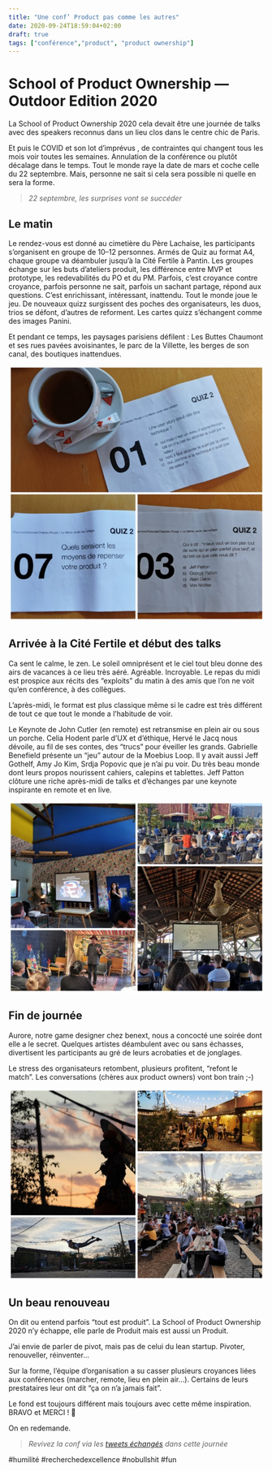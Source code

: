 ```yaml
---
title: "Une conf’ Product pas comme les autres"
date: 2020-09-24T18:59:04+02:00
draft: true
tags: ["conférence","product", "product ownership"]
---
```


# School of Product Ownership — Outdoor Edition 2020

La School of Product Ownership 2020 cela devait être une journée de talks avec des speakers reconnus dans un lieu clos dans le centre chic de Paris.

Et puis le COVID et son lot d’imprévus , de contraintes qui changent tous les mois voir toutes les semaines. Annulation de la conférence ou plutôt décalage dans le temps. Tout le monde raye la date de mars et coche celle du 22 septembre. Mais, personne ne sait si cela sera possible ni quelle en sera la forme.

> *22 septembre, les surprises vont se succéder*

## Le matin

Le rendez-vous est donné au cimetière du Père Lachaise, les participants s’organisent en groupe de 10–12 personnes. Armés de Quiz au format A4, chaque groupe va déambuler jusqu’à la Cité Fertile à Pantin. Les groupes échange sur les buts d’ateliers produit, les différence entre MVP et prototype, les redevabilités du PO et du PM. Parfois, c’est croyance contre croyance, parfois personne ne sait, parfois un sachant partage, répond aux questions. C’est enrichissant, intéressant, inattendu. Tout le monde joue le jeu. De nouveaux quizz surgissent des poches des organisateurs, les duos, trios se défont, d’autres de reforment. Les cartes quizz s’échangent comme des images Panini.

Et pendant ce temps, les paysages parisiens défilent : Les Buttes Chaumont et ses rues pavées avoisinantes, le parc de la Villette, les berges de son canal, des boutiques inattendues.

![Le quizz du matin](Quizz.jpeg)

## Arrivée à la Cité Fertile et début des talks

Ca sent le calme, le zen. Le soleil omniprésent et le ciel tout bleu donne des airs de vacances à ce lieu très aéré. Agréable. Incroyable. Le repas du midi est prospice aux récits des “exploits” du matin à des amis que l’on ne voit qu’en conférence, à des collègues.

L’après-midi, le format est plus classique même si le cadre est très différent de tout ce que tout le monde a l’habitude de voir.

Le Keynote de John Cutler (en remote) est retransmise en plein air ou sous un porche. Celia Hodent parle d’UX et d’éthique, Hervé le Jacq nous dévoile, au fil de ses contes, des “trucs” pour éveiller les grands. Gabrielle Benefield présente un “jeu” autour de la Moebius Loop. Il y avait aussi Jeff Gothelf, Amy Jo Kim, Srdja Popovic que je n’ai pu voir. Du très beau monde dont leurs propos nourissent cahiers, calepins et tablettes. Jeff Patton clôture une riche après-midi de talks et d’échanges par une keynote inspirante en remote et en live.

![Les sessions](Sessions.jpeg)

## Fin de journée

Aurore, notre game designer chez benext, nous a concocté une soirée dont elle a le secret. Quelques artistes déambulent avec ou sans échasses, divertisent les participants au gré de leurs acrobaties et de jonglages.

Le stress des organisateurs retombent, plusieurs profitent, “refont le match”. Les conversations (chères aux product owners) vont bon train ;-)

![La belle soirée](Outdoor.jpeg)

## Un beau renouveau

On dit ou entend parfois “tout est produit”. La School of Product Ownership 2020 n’y échappe, elle parle de Produit mais est aussi un Produit.

J’ai envie de parler de pivot, mais pas de celui du lean startup. Pivoter, renouveller, réinventer…

Sur la forme, l’équipe d’organisation a su casser plusieurs croyances liées aux conférences (marcher, remote, lieu en plein air…). Certains de leurs prestataires leur ont dit “ça on n’a jamais fait”.

Le fond est toujours différent mais toujours avec cette même inspiration.
BRAVO et MERCI ! 👏

On en redemande.

> *Revivez la conf via les [tweets échangés](https://twitter.com/i/events/1308678134712209410) dans cette journée*

#humilité #recherchedexcellence #nobullshit #fun